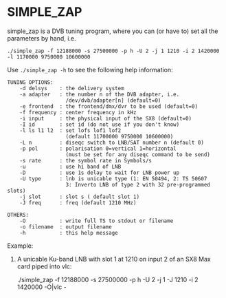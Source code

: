 # SIMPLE_ZAP

simple_zap is a DVB tuning program, where you can (or have to)
set all the parameters by hand, i.e.

`./simple_zap -f 12188000 -s 27500000 -p h -U 2 -j 1 1210 -i 2 1420000 -l 1170000 9750000 10600000`

Use `./simple_zap -h` to see the following help information:

	TUNING OPTIONS:
		-d delsys    : the delivery system
		-a adapter   : the number n of the DVB adapter, i.e. 
		               /dev/dvb/adapter[n] (default=0)
        -e frontend  : the frontend/dmx/dvr to be used (default=0)
		-f frequency : center frequency in kHz
		-i input     : the physical input of the SX8 (default=0)
		-I id        : set id (do not use if you don't know)
		-l ls l1 l2  : set lofs lof1 lof2 
                       (default 11700000 9750000 10600000)
	    -L n         : diseqc switch to LNB/SAT number n (default 0)
		-p pol       : polarisation 0=vertical 1=horizontal
		               (must be set for any diseqc command to be send)
	    -s rate      : the symbol rate in Symbols/s
		-u           : use hi band of LNB
		-D           : use 1s delay to wait for LNB power up
		-U type      : lnb is unicable type (1: EN 50494, 2: TS 50607
	                   3: Inverto LNB of type 2 with 32 pre-programmed slots)
	    -j slot      : slot s ( default slot 1)
	    -J freq      : freq (default 1210 MHz)

	OTHERS:
		-O           : write full TS to stdout or filename
	    -o filename  : output filename
	    -h           : this help message

Example:

1) A unicable Ku-band LNB with slot 1 at 1210 on input 2 of an SX8 Max card
   piped into vlc:

	./simple_zap -f 12188000 -s 27500000 -p h -U 2 -j 1 -J 1210 -i 2 1420000 -O|vlc -
	
